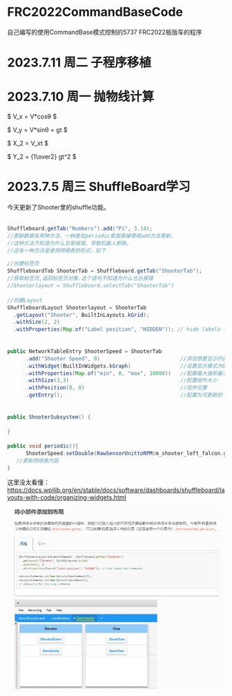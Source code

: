 # FRC2022CommandBaseCode
自己编写的使用CommandBase模式控制的5737 FRC2022板版车的程序
# 2023.7.11 周二 子程序移植

# 2023.7.10 周一 抛物线计算

$ V_x = V*cosθ $

$ V_y = V*sinθ = gt $

$ X_2 = V_xt $

$ Y_2 = {1\over2} gt^2 $


# 2023.7.5 周三 ShuffleBoard学习
今天更新了Shooter里的shuffle功能。

```java

Shuffleboard.getTab("Numbers").add("Pi", 3.14);
//更新数据有两种方法，一种是在periodic里面直接使用add方法更新。
//这种方法不知道为什么总是报错，导致机器人断联。
//还有一种方法是使用网络表的形式，如下
```

``` java
//创建标签页
ShuffleboardTab ShooterTab = Shuffleboard.getTab("ShooterTab");
//获取标签页,返回标签页对象.这个语句不知道为什么也总报错
//Shooterlayout = Shuffleboard.selectTab("ShooterTab")

//创建Layout
ShuffleboardLayout Shooterlayout = ShooterTab
  .getLayout("Shooter", BuiltInLayouts.kGrid);
  .withSize(2, 2)
  .withProperties(Map.of("Label position", "HIDDEN")); // hide labels for commands;


public NetworkTableEntry ShooterSpeed = ShooterTab
      .add("Shooter Speed", 0)                          //添加想要显示的部件，初始化部件名称和初始值
      .withWidget(BuiltInWidgets.kGraph)                //设置显示模式为Graph(折线图)
      .withProperties(Map.of("min", 0, "max", 10000))   //配置最大值和最小值
      .withSize(3,3)                                    //配置组件大小
      .withPosition(0, 0)                               //组件位置
      .getEntry();                                      //配置为可更新的


public ShooterSubsystem() {

}

public void periodic(){
      ShooterSpeed.setDouble(RawSensorUnittoRPM(m_shooter_left_falcon.getSelectedSensorVelocity()));
   //更新网络表内容
}
 ```

 这里没太看懂：
 https://docs.wpilib.org/en/stable/docs/software/dashboards/shuffleboard/layouts-with-code/organizing-widgets.html

![将小部件添加到布局](./Image/将小部件添加到布局.png)